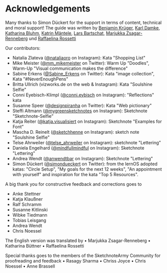 # Acknowledgements

Many thanks to Simon Dückert for the support in terms of content, technical and moral support! The guide was written by [Benjamin Krüger](https://twitter.com/ben1kk), [Karl Damke](https://twitter.com/karlcdamke), [Katharina Bluhm](https://twitter.com/kuestenkonfetti), [Katrin Mäntele](https://twitter.com/kleinerW4hnsinn), [Lars Bartschat](https://twitter.com/BartschatLars), [Marjukka Zsagar-Renneberg](https://twitter.com/m4rjukka) und [Raffaelina Rossetti](https://twitter.com/denkflowrr)

Our contributors:

- Natalia Zlateva ([@nataliaoro](https://www.instagram.com/nataliaoro) on Instagram): Kata "Shopping List"
- Mike Meister ([@mm_mikemeister](https://www.twitter.com/mm_mikemeister) on Twitter): Warm Up "Doodles", Warm-Up "Visual communication makes the difference"
- Sabine Erkens ([@Sabine_Erkens](https://www.twitter.com/Sabine_Erkens) on Twitter): Kata "image collection", Kata "#NeverEnoughPens"
- Britta Ullrich (vizworks.de on the web & Instagram): Kata "Soulshine Selfie"
- Conni Eyebisch-Klimpl ([@conni.eybisch](https://www.instagram.com/conni.eybisch) on Instagram): "Reflections" kata
- Susanne Speer ([@designpiranha](https://www.twitter.com/designpiranha) on Twitter): Kata "Web pictionary"
- Steffi Altmann ([@mygreensketchnotes](https://www.instagram.com/mygreensketchnotes) on Instagram): Sketchnote "Sketchnote-Selfie”
- Katja Reiter ([@katja.visualisiert](https://www.instagram.com/katja.visualisiert) on Instagram): Sketchnote "Examples for Font”
- Mascha D. Reinelt ([@sketchhenne](https://www.instagram.com/sketchhenne) on Instagram): sketch note "Soulshine Selfie"
- Telse Ahrweiler ([@telse_ahrweiler](https://www.instagram.com/telse_ahrweiler) on Instagram): sketchnote "Lettering”
- Daniela Engelhard ([@mindfullmindful](https://www.instagram.com/mindfullmindful) on Instagram): Sketchnote "Lettering"
- Andrea Wendt ([@anwendtbar](https://www.instagram.com/anwendtbar) on Instagram): Sketchnote "Lettering"
- Simon Dückert ([@simondueckert](https://www.twitter.com/simondueckert) on Twitter): from the lernOS adopted katas: "Circle Setup", "My goals for the next 12 weeks", "An appointment with yourself" and inspiration for the kata "Top 5 Resources".

A big thank you for constructive feedback and corrections goes to

- Anke Stettner
- Katja Klaußner
- Ralf Schramm
- Susanne Kitlinski
- Wibke Tiedmann
- Tobias Leisgang
- Andrea Wendt
- Chris Noessel

The English version was translated by
•    Marjukka Zsagar-Renneberg
•    Katharina Büttner
•    Raffaelina Rossetti

Special thanks goes to the members of the SketchnoteArmy Community for proofreading and feedback
•    Rasagy Sharma
•    Chriss Joyce
•    Chris Noessel
•    Anne Brassell